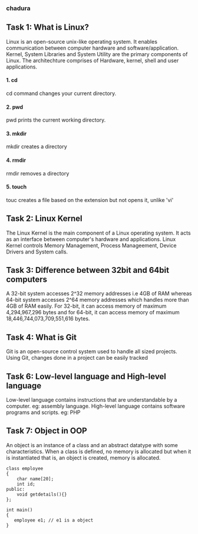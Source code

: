 ### chadura

## Task 1: What is Linux?
Linux is an open-source unix-like operating system. It enables communication between computer hardware and software/application. Kernel, System Libraries and System Utility are the primary components of Linux. The architechture comprises of Hardware, kernel, shell and user applications.
#### 1. cd 
cd command changes your current directory.
#### 2. pwd
pwd prints the current working directory.
#### 3. mkdir
mkdir creates a directory
#### 4. rmdir
rmdir removes a directory
#### 5. touch
touc creates a file based on the extension but not opens it, unlike 'vi'

## Task 2: Linux Kernel
The Linux Kernel is the main component of a Linux operating system. It acts as an interface between computer's hardware and applications. Linux Kernel controls Memory Management, Process Manageement, Device Drivers and System calls.

## Task 3: Difference between 32bit and 64bit computers
A 32-bit system accesses 2^32 memory addresses i.e 4GB of RAM whereas 64-bit system accesses 2^64 memory addresses which handles more than 4GB of RAM easily. For 32-bit, it can access memory of maximum 4,294,967,296 bytes and for 64-bit, it can access memory of maximum 18,446,744,073,709,551,616 bytes.

## Task 4: What is Git
Git is an open-source control system used to handle all sized projects. Using Git, changes done in a project can be easily tracked

## Task 6: Low-level language and High-level language
Low-level language contains instructions that are understandable by a computer. eg: assembly language. High-level language contains software programs and scripts. eg: PHP

## Task 7: Object in OOP
An object is an instance of a class and an abstract datatype with some characteristics. When a class is defined, no memory is allocated but when it is instantiated that is, an object is created, memory is allocated.
```
class employee 
{ 
    char name[20]; 
    int id; 
public: 
    void getdetails(){} 
}; 
  
int main() 
{ 
   employee e1; // e1 is a object  
} 
```
